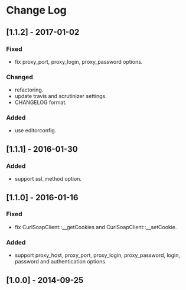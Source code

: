 # Change Log


## [1.1.2] - 2017-01-02
### Fixed
- fix proxy\_port, proxy\_login, proxy\_password options.

### Changed
- refactoring.
- update travis and scrutinizer settings.
- CHANGELOG format.

### Added
- use editorconfig.


## [1.1.1] - 2016-01-30
### Added
- support ssl\_method option.


## [1.1.0] - 2016-01-16
### Fixed
- fix CurlSoapClient::\_\_getCookies and CurlSoapClient::\_\_setCookie.

### Added
- support proxy\_host, proxy\_port, proxy\_login, proxy\_password, login, password and authentication options.


## [1.0.0] - 2014-09-25
